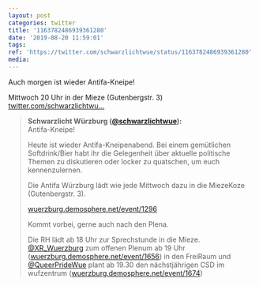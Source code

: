 ```yaml
---
layout: post
categories: twitter
title: '1163782486939361280'
date: '2019-08-20 11:59:01'
tags: 
ref: 'https://twitter.com/schwarzlichtwue/status/1163782486939361280'
media:
---
```

Auch morgen ist wieder Antifa-Kneipe!

Mittwoch 20 Uhr in der Mieze (Gutenbergstr. 3) [twitter.com/schwarzlichtwu…](https://twitter.com/schwarzlichtwue/status/1156539223366873088) 


> <b>Schwarzlicht Würzburg ([@schwarzlichtwue](https://twitter.com/schwarzlichtwue)):</b>  
>Antifa-Kneipe!  
>  
>  
>  
>Heute ist wieder Antifa-Kneipenabend. Bei einem gemütlichen Softdrink/Bier habt ihr die Gelegenheit über aktuelle politische Themen zu diskutieren oder locker zu quatschen, um euch kennenzulernen.   
>  
>  
>Die Antifa Würzburg lädt wie jede Mittwoch dazu in die MiezeKoze (Gutenbergstr. 3).  
>  
>[wuerzburg.demosphere.net/event/1296](https://wuerzburg.demosphere.net/event/1296)  
>  
>  
>  
>Kommt vorbei, gerne auch nach den Plena.   
>  
>  
>Die RH lädt ab 18 Uhr zur Sprechstunde in die Mieze. [@XR_Wuerzburg](https://twitter.com/XR_Wuerzburg) zum offenen Plenum ab 19 Uhr ([wuerzburg.demosphere.net/event/1656](https://wuerzburg.demosphere.net/event/1656)) in den FreiRaum und [@QueerPrideWue](https://twitter.com/QueerPrideWue) plant ab 19.30 den nächstjährigen CSD im wufzentrum ([wuerzburg.demosphere.net/event/1674](https://wuerzburg.demosphere.net/event/1674))   
>  
>  

